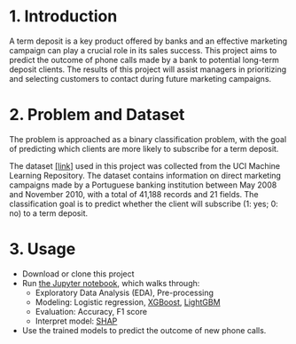 
# 1.  Introduction

A term deposit is a key product offered by banks and an effective marketing campaign can play a crucial role in its sales success.
This project aims to predict the outcome of phone calls made by a bank to potential long-term deposit clients. The results of this project will assist managers in prioritizing and selecting customers to contact during future marketing campaigns.

# 2.  Problem and Dataset

The problem is approached as a binary classification problem, with the goal of predicting which clients are more likely to subscribe for a term deposit.

The dataset [[link]](https://archive.ics.uci.edu/ml/datasets/bank+marketing#) used in this project was collected from the UCI Machine Learning Repository. The dataset contains information on direct marketing campaigns made by a Portuguese banking institution between May 2008 and November 2010, with a total of 41,188 records and 21 fields. The classification goal is to predict whether the client will subscribe (1: yes;  0: no) to a term deposit.


# 3. Usage

- Download or clone this project
- Run [the Jupyter notebook](https://nbviewer.org/github/khanhvynguyen/Term_Deposit_Prediction_ML/blob/main/term_deposit_prediction.ipynb), which walks through:
  + Exploratory Data Analysis (EDA), Pre-processing
  + Modeling: Logistic regression, [XGBoost](https://xgboost.readthedocs.io/en/stable/), [LightGBM](https://lightgbm.readthedocs.io/en/latest/Parameters.html)
  + Evaluation: Accuracy, F1 score
  + Interpret model: [SHAP](https://github.com/slundberg/shap)
- Use the trained models to predict the outcome of new phone calls.
